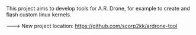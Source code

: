 This project aims to develop tools for A.R. Drone, for example to create and flash custom linux kernels.

---> New project location:
https://github.com/scorp2kk/ardrone-tool